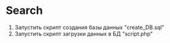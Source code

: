 # Search
1. Запустить скрипт создания базы данных "create_DB.sql"
2. Запустить скрипт загрузки данных в БД "script.php"
